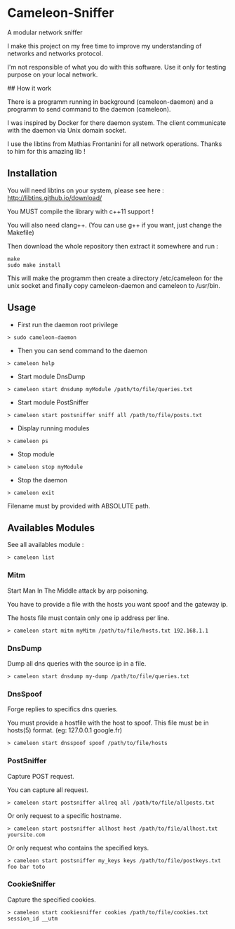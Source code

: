 # Cameleon-Sniffer
A modular network sniffer 

I make this project on my free time to improve my understanding of networks and networks protocol.

I'm not responsible of what you do with this software. Use it only for testing purpose on your local network.


## How it work


There is a programm running in background (cameleon-daemon) and a programm to send command to the daemon (cameleon).

I was inspired by Docker for there daemon system. The client communicate with the daemon via Unix domain socket.

I use the libtins from Mathias Frontanini for all network operations. Thanks to him for this amazing lib !

## Installation

You will need libtins on your system, please see here : http://libtins.github.io/download/

You MUST compile the library with c++11 support !

You will also need clang++. (You can use g++ if you want, just change the Makefile)

Then download the whole repository then extract it somewhere and run :
```
make
sudo make install
```

This will make the programm then create a directory /etc/cameleon for the unix socket and finally copy cameleon-daemon and cameleon to /usr/bin.

## Usage

  * First run the daemon root privilege
  ```
  > sudo cameleon-daemon
  ```
  * Then you can send command to the daemon
  ```
  > cameleon help
  ```
  * Start module DnsDump
  ```
  > cameleon start dnsdump myModule /path/to/file/queries.txt
  ```
  * Start module PostSniffer
  ```
  > cameleon start postsniffer sniff all /path/to/file/posts.txt
  ```
  * Display running modules
  ```
  > cameleon ps
  ```
  * Stop module
  ```
  > cameleon stop myModule
  ```
  * Stop the daemon
  ```
  > cameleon exit
  ```

Filename must by provided with ABSOLUTE path.

## Availables Modules

See all availables module :
```
> cameleon list
```


### Mitm

Start Man In The Middle attack by arp poisoning.

You have to provide a file with the hosts you want spoof and the gateway ip.

The hosts file must contain only one ip address per line.
```
> cameleon start mitm myMitm /path/to/file/hosts.txt 192.168.1.1
```

### DnsDump

Dump all dns queries with the source ip in a file.
```
> cameleon start dnsdump my-dump /path/to/file/queries.txt
```

### DnsSpoof

Forge replies to specifics dns queries.

You must provide a hostfile with the host to spoof. This file must be in hosts(5) format. (eg: 127.0.0.1    google.fr)

```
> cameleon start dnsspoof spoof /path/to/file/hosts
```

### PostSniffer

Capture POST request. 

You can capture all request.
```
> cameleon start postsniffer allreq all /path/to/file/allposts.txt
```

Or only request to a specific hostname.
```
> cameleon start postsniffer allhost host /path/to/file/allhost.txt  yoursite.com
```

Or only request who contains the specified keys.
```
> cameleon start postsniffer my_keys keys /path/to/file/postkeys.txt foo bar toto
```

### CookieSniffer

Capture the specified cookies.

```
> cameleon start cookiesniffer cookies /path/to/file/cookies.txt session_id __utm 
```

